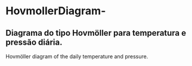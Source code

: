 # HovmollerDiagram-
## Diagrama do tipo Hovmöller para temperatura e pressão diária.  


Hovmöller diagram of the daily temperature and pressure.
